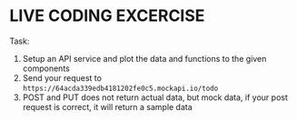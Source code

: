 # LIVE CODING EXCERCISE 

Task:
1. Setup an API service and plot the data and functions to the given components
2. Send your request to `https://64acda339edb4181202fe0c5.mockapi.io/todo`
3. POST and PUT does not return actual data, but mock data, if your post request is correct, it will return a sample data